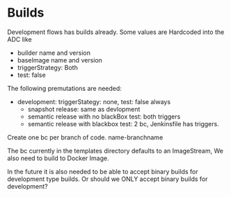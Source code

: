 Builds
==

Development flows has builds already. Some values are Hardcoded into the ADC like
 - builder name and version
 - baseImage name and version
 - triggerStrategy: Both
 - test: false

 The following premutations are needed:

  - development: triggerStategy: none, test: false always
	- snapshot release: same as devlopment
	- semantic release with no blackBox test: both triggers
	- semantic release with blackbox test: 2 bc, Jenkinsfile has triggers. 

Create one bc per branch of code. name-branchname	


The bc currently in the templates directory defaults to an ImageStream, We also need to build to Docker Image. 

In the future it is also needed to be able to accept binary builds for development type builds. Or should we ONLY accept binary builds for development?


